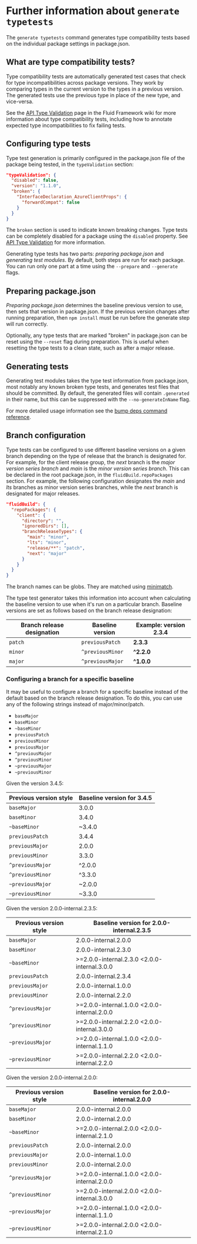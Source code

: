 # Further information about `generate typetests`

The `generate typetests` command generates type compatibility tests based on the individual package settings in
package.json.

## What are type compatibility tests?

Type compatibility tests are automatically generated test cases that check for type incompatibilities across package
versions. They work by comparing types in the current version to the types in a previous version. The generated tests
use the previous type in place of the new type, and vice-versa.

See the [API Type Validation][] page in the Fluid Framework wiki for more information about type compatibility tests,
including how to annotate expected type incompatibilities to fix failing tests.

## Configuring type tests

Type test generation is primarily configured in the package.json file of the package being tested, in the
`typeValidation` section:

```json
"typeValidation": {
  "disabled": false,
  "version": "1.1.0",
  "broken": {
    "InterfaceDeclaration_AzureClientProps": {
      "forwardCompat": false
    }
  }
}
```

The `broken` section is used to indicate known breaking changes. Type tests can be completely disabled for a package
using the `disabled` property. See [API Type Validation][] for more information.

Generating type tests has two parts: _preparing package.json_ and _generating test modules_. By default, both steps are
run for each package. You can run only one part at a time using the `--prepare` and `--generate` flags.

[api type validation]: https://github.com/microsoft/FluidFramework/wiki/API-Type-Validation

## Preparing package.json

_Preparing package.json_ determines the baseline previous version to use, then sets that version in package.json. If the
previous version changes after running preparation, then `npm install` must be run before the generate step will run
correctly.

Optionally, any type tests that are marked "broken" in package.json can be reset using the `--reset` flag during
preparation. This is useful when resetting the type tests to a clean state, such as after a major release.

## Generating tests

Generating test modules takes the type test information from package.json, most notably any known broken type tests, and
generates test files that should be committed. By default, the generated files will contain `.generated` in their name,
but this can be suppressed with the `--no-generateInName` flag.

For more detailed usage information see the
[bump deps command reference](bump.md#flub-bump-deps-packageorreleasegroup).

## Branch configuration

Type tests can be configured to use different baseline versions on a given branch depending on the type of release that
the branch is designated for. For example, for the client release group, the _next_ branch is the _major version series
branch_ and _main_ is the _minor version series branch_. This can be declared in the root package.json, in the
`fluidBuild.repoPackages` section. For example, the following configuration designates the _main_ and _lts_ branches as
minor version series branches, while the _next_ branch is designated for major releases.

```json
"fluidBuild": {
  "repoPackages": {
    "client": {
      "directory": "",
      "ignoredDirs": [],
      "branchReleaseTypes": {
        "main": "minor",
        "lts": "minor",
        "release/**": "patch",
        "next": "major"
      }
    }
  }
}
```

The branch names can be globs. They are matched using [minimatch](https://www.npmjs.com/package/minimatch).

The type test generator takes this information into account when calculating the baseline version to use when it's run
on a particular branch. Baseline versions are set as follows based on the branch release designation:

| Branch release designation | Baseline version | Example: version 2.3.4 |
| -------------------------- | ---------------- | ---------------------- |
| `patch`                    | `previousPatch`  | **2.3.3**              |
| `minor`                    | `^previousMinor` | **^2.2.0**             |
| `major`                    | `^previousMajor` | **^1.0.0**             |

### Configuring a branch for a specific baseline

It may be useful to configure a branch for a specific baseline instead of the default based on the branch release
designation. To do this, you can use any of the following strings instead of major/minor/patch.

- `baseMajor`
- `baseMinor`
- `~baseMinor`
- `previousPatch`
- `previousMinor`
- `previousMajor`
- `^previousMajor`
- `^previousMinor`
- `~previousMajor`
- `~previousMinor`

Given the version 3.4.5:

| Previous version style | Baseline version for **3.4.5** |
| ---------------------- | ------------------------------ |
| `baseMajor`            | 3.0.0                          |
| `baseMinor`            | 3.4.0                          |
| `~baseMinor`           | ~3.4.0                         |
| `previousPatch`        | 3.4.4                          |
| `previousMajor`        | 2.0.0                          |
| `previousMinor`        | 3.3.0                          |
| `^previousMajor`       | ^2.0.0                         |
| `^previousMinor`       | ^3.3.0                         |
| `~previousMajor`       | ~2.0.0                         |
| `~previousMinor`       | ~3.3.0                         |


Given the version 2.0.0-internal.2.3.5:

| Previous version style | Baseline version for **2.0.0-internal.2.3.5** |
| ---------------------- | --------------------------------------------- |
| `baseMajor`            | 2.0.0-internal.2.0.0                          |
| `baseMinor`            | 2.0.0-internal.2.3.0                          |
| `~baseMinor`           | >=2.0.0-internal.2.3.0 <2.0.0-internal.3.0.0  |
| `previousPatch`        | 2.0.0-internal.2.3.4                          |
| `previousMajor`        | 2.0.0-internal.1.0.0                          |
| `previousMinor`        | 2.0.0-internal.2.2.0                          |
| `^previousMajor`       | >=2.0.0-internal.1.0.0 <2.0.0-internal.2.0.0  |
| `^previousMinor`       | >=2.0.0-internal.2.2.0 <2.0.0-internal.3.0.0  |
| `~previousMajor`       | >=2.0.0-internal.1.0.0 <2.0.0-internal.1.1.0  |
| `~previousMinor`       | >=2.0.0-internal.2.2.0 <2.0.0-internal.2.2.0  |

Given the version 2.0.0-internal.2.0.0:

| Previous version style | Baseline version for **2.0.0-internal.2.0.0** |
| ---------------------- | --------------------------------------------- |
| `baseMajor`            | 2.0.0-internal.2.0.0                          |
| `baseMinor`            | 2.0.0-internal.2.0.0                          |
| `~baseMinor`           | >=2.0.0-internal.2.0.0 <2.0.0-internal.2.1.0  |
| `previousPatch`        | 2.0.0-internal.2.0.0                          |
| `previousMajor`        | 2.0.0-internal.1.0.0                          |
| `previousMinor`        | 2.0.0-internal.2.0.0                          |
| `^previousMajor`       | >=2.0.0-internal.1.0.0 <2.0.0-internal.2.0.0  |
| `^previousMinor`       | >=2.0.0-internal.2.0.0 <2.0.0-internal.3.0.0  |
| `~previousMajor`       | >=2.0.0-internal.1.0.0 <2.0.0-internal.1.1.0  |
| `~previousMinor`       | >=2.0.0-internal.2.0.0 <2.0.0-internal.2.1.0  |
